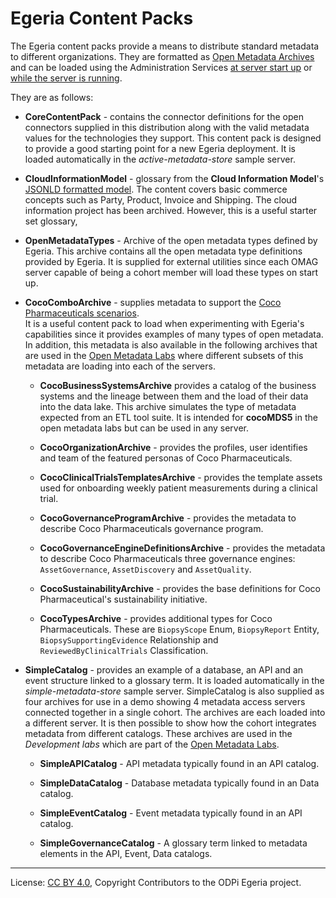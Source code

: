 <!-- SPDX-License-Identifier: CC-BY-4.0 -->
<!-- Copyright Contributors to the ODPi Egeria project 2024. -->

# Egeria Content Packs

The Egeria content packs provide a means to distribute standard metadata to different organizations.
They are formatted as [Open Metadata Archives](https://egeria-project.org/concepts/open-metadata-archive)
and can be loaded using the Administration Services
[at server start up](https://egeria-project.org/guides/admin/servers/configuring-the-startup-archives)
or [while the server is running](https://egeria-project.org/guides/operations/adding-archive-to-running-server).

They are as follows:

* **CoreContentPack** - contains the connector definitions for the open connectors supplied in this distribution along with the valid metadata values for the technologies they support.
This content pack is designed to provide a good starting point for a new Egeria deployment.
It is loaded automatically in the *active-metadata-store* sample server.

* **CloudInformationModel** - glossary from the **Cloud Information Model**'s
[JSONLD formatted model](https://raw.githubusercontent.com/cloudinformationmodel/cloudinformationmodel/master/dist/model.jsonld).
The content covers basic commerce concepts such as Party, Product, Invoice and Shipping.
The cloud information project has been archived.  However, this is a useful starter set glossary,

* **OpenMetadataTypes** - Archive of the open metadata types defined by Egeria.
This archive contains all the open metadata type definitions provided by Egeria.
It is supplied for external utilities since each OMAG server capable of being a cohort member will load these types on start up.

* **CocoComboArchive** - supplies metadata to support the [Coco Pharmaceuticals scenarios](https://egeria-project.org/practices/coco-pharmaceuticals/).  
It is a useful content pack to load when experimenting with Egeria's capabilities since it provides examples of many
types of open metadata.  In addition, this metadata is also available in the following archives that are used in the
[Open Metadata Labs](https://egeria-project.org/education/open-metadata-labs/overview/)
where different subsets of this metadata are loading into each of the servers.

  * **CocoBusinessSystemsArchive** provides a catalog of the business systems and the lineage between
  them and the load of their data into the data lake.  This archive simulates the type of metadata expected from
  an ETL tool suite.  It is intended for **cocoMDS5** in the open metadata labs but can be used in any server.

  * **CocoOrganizationArchive** - provides the profiles, user identifies and team of the featured
  personas of Coco Pharmaceuticals.

  * **CocoClinicalTrialsTemplatesArchive** - provides the template assets used for onboarding weekly patient measurements during a clinical trial.

  * **CocoGovernanceProgramArchive** - provides the metadata to describe Coco Pharmaceuticals governance program.

  * **CocoGovernanceEngineDefinitionsArchive** - provides the metadata to describe Coco Pharmaceuticals three governance engines:
  `AssetGovernance`, `AssetDiscovery` and `AssetQuality`.

  * **CocoSustainabilityArchive** - provides the base definitions for Coco Pharmaceutical's sustainability initiative.

  * **CocoTypesArchive** - provides additional types for Coco Pharmaceuticals.  These are `BiopsyScope` Enum, `BiopsyReport` Entity, `BiopsySupportingEvidence` Relationship and
  `ReviewedByClinicalTrials` Classification.

* **SimpleCatalog** - provides an example of a database, an API and an event structure linked to a glossary term.
It is loaded automatically in the *simple-metadata-store* sample server.
SimpleCatalog is also supplied as four archives for use in a demo showing 4 metadata access servers connected together in a single cohort.
The archives are each loaded into a different server.
It is then possible to show how the cohort integrates metadata from different catalogs.
These archives are used in the *Development labs* which are part of the [Open Metadata Labs](https://egeria-project.org/education/open-metadata-labs/overview/).

  * **SimpleAPICatalog** - API metadata typically found in an API catalog.

  * **SimpleDataCatalog** - Database metadata typically found in an Data catalog.

  * **SimpleEventCatalog** - Event metadata typically found in an API catalog.

  * **SimpleGovernanceCatalog** - A glossary term linked to metadata elements in the API, Event, Data catalogs.


----
License: [CC BY 4.0](https://creativecommons.org/licenses/by/4.0/),
Copyright Contributors to the ODPi Egeria project.